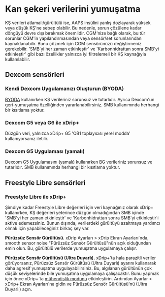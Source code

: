 # Kan şekeri verilerini yumuşatma

KŞ verileri atlamalı/gürültülü ise, AAPS insülini yanlış dozlayarak yüksek veya düşük KŞ'ne sebep olabilir. Bu nedenle, sorun çözülene kadar döngüyü devre dışı bırakmak önemlidir. CGM'nize bağlı olarak, bu tür sorunlar CGM'in yapılandırmasından veya sensör/set sorunlarından kaynaklanabilir. Bunu çözmek için CGM sensörünüzü değiştirmeniz gerekebilir. 'SMB'yi her zaman etkinleştir' ve 'Karbonhidrattan sonra SMB'yi etkinleştir' gibi bazı özellikler yalnızca iyi filtrelemeli bir KŞ kaynağıyla kullanılabilir.

## Dexcom sensörleri

### Kendi Dexcom Uygulamanızı Oluşturun (BYODA)

[BYODA](../Hardware/DexcomG6#if-using-g6-with-build-your-own-dexcom-app) kullanırken KŞ verileriniz sorunsuz ve tutarlıdır. Ayrıca Dexcom'un geri-yumuşatma özelliğinden yararlanabilirsiniz. SMB kullanımında herhangi bir kısıtlama yoktur.

### Dexcom G5 veya G6 ile xDrip+

Düzgün veri, yalnızca xDrip+ G5 'OB1 toplayıcısı yerel modda' kullanıyorsanız iletilir.

### Dexcom G5 Uygulaması (yamalı)

Dexcom G5 Uygulamasını (yamalı) kullanırken BG verileriniz sorunsuz ve tutarlıdır. SMB kullanımında herhangi bir kısıtlama yoktur.

## Freestyle Libre sensörleri

### Freestyle Libre ile xDrip+

Şimdiye kadar Freestyle Libre değerleri için veri kaynağınız olarak xDrip+ kullanırken, KŞ değerleri yeterince düzgün olmadığından SMB içinde 'SMB'yi her zaman etkinleştir' ve 'Karbonhidrattan sonra SMB'yi etkinleştir'i aktive edemezsiniz. Bunun dışında, verilerdeki gürültüyü azaltmaya yardımcı olmak için yapabileceğiniz birkaç şey var.

**Pürüzsüz Sensör Gürültüsü.** xDrip Ayarları > xDrip Ekran Ayarları'nda, smooth sensor noise "Pürüzsüz Sensör Gürültüsü"nün açık olduğundan emin olun. Bu, gürültülü verilerde yumuşatma uygulamaya çalışır.

**Pürüzsüz Sensör Gürültüsü (Ultra Duyarlı).** xDrip+'ta hala parazitli veriler görüyorsanız, Pürüzsüz Sensör Gürültüsü (Ultra Duyarlı) ayarını kullanarak daha agresif yumuşatma uygulayabilirsiniz. Bu, algılanan gürültünün çok düşük seviyelerinde bile yumuşatma uygulamaya çalışacaktır. Bunu yapmak için önce xDrip+'ta [mühendislik modunu](Enabling-Engineering-Mode-in-xDrip.md) etkinleştirin. Ardından Ayarlar > xDrip+ Ekran Ayarları'na gidin ve Pürüzsüz Sensör Gürültüsü'nü (Ultra Duyarlı) açın.